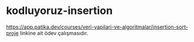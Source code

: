 # kodluyoruz-insertion
https://app.patika.dev/courses/veri-yapilari-ve-algoritmalar/insertion-sort-proje linkine ait ödev çalışmasıdır.
